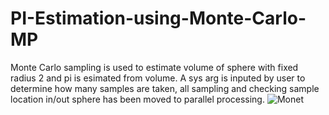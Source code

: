 # PI-Estimation-using-Monte-Carlo-MP
Monte Carlo sampling is used to estimate volume of sphere with fixed radius 2 and pi is esimated from volume. A sys arg is inputed by user to determine how many samples are taken, all sampling and checking sample location in/out sphere has been moved to parallel processing. 
![Monet](https://user-images.githubusercontent.com/106636917/198886006-6541c6ee-9afa-476d-ac47-6e286836be1f.JPG)
